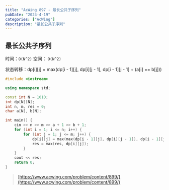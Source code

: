 ```yaml
---
title: "AcWing 897 - 最长公共子序列"
pubDate: "2024-4-19"
categories: ["AcWing"]
description: "最长公共子序列"
---
```


## 最长公共子序列

时间：`O(N^2)` 空间： `O(N^2)`

状态转移：dp[i][j] = max(dp[i - 1][j], dp[i][j - 1], dp[i - 1][j - 1] + (a[i] == b[j]))

```c++
#include <iostream>

using namespace std;

const int N = 1010;
int dp[N][N];
int n, m, res = 0;
char a[N], b[N];

int main() {
    cin >> n >> m >> a + 1 >> b + 1;
    for (int i = 1; i <= n; i++) {
        for (int j = 1; j <= m; j++) {
            dp[i][j] = max(max(dp[i - 1][j], dp[i][j - 1]), dp[i - 1][j - 1] + (a[i] == b[j]));
            res = max(res, dp[i][j]);
        }
    }
    cout << res;
    return 0;
}
```

> [https://www.acwing.com/problem/content/899/](https://www.acwing.com/problem/content/899/)
